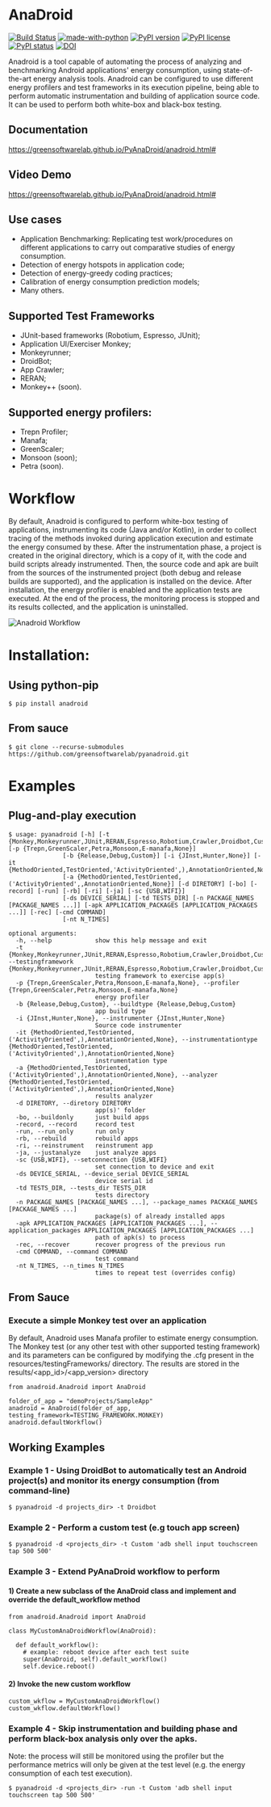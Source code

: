 # AnaDroid
[![Build Status](https://travis-ci.com/RRua/pyAnaDroid.svg?branch=main)](https://travis-ci.com/RRua/pyAnaDroid)
[![made-with-python](https://img.shields.io/badge/Made%20with-Python-1f425f.svg)](https://www.python.org/)
[![PyPI version](https://badge.fury.io/py/anadroid.svg)](https://badge.fury.io/py/anadroid)
[![PyPI license](https://img.shields.io/pypi/l/ansicolortags.svg)](https://pypi.python.org/pypi/anadroid)
[![PyPI status](https://img.shields.io/pypi/status/ansicolortags.svg)](https://pypi.python.org/pypi/anadroid)
[![DOI](https://zenodo.org/badge/459944500.svg)](https://zenodo.org/badge/latestdoi/459944500)



Anadroid is a tool capable of automating the process of analyzing and benchmarking Android applications' energy consumption, using state-of-the-art energy analysis tools. Anadroid can be configured to use different energy profilers and test frameworks in its execution pipeline, being able to perform automatic instrumentation and building of application source code. It can be used to perform both white-box and black-box testing.
## Documentation

https://greensoftwarelab.github.io/PyAnaDroid/anadroid.html#

## Video Demo

https://greensoftwarelab.github.io/PyAnaDroid/anadroid.html#

## Use cases
- Application Benchmarking: Replicating test work/procedures on different applications to carry out comparative studies of energy consumption.
- Detection of energy hotspots in application code;
- Detection of energy-greedy coding practices;
- Calibration of energy consumption prediction models;
- Many others.  

## Supported Test Frameworks
- JUnit-based frameworks (Robotium, Espresso, JUnit);
- Application UI/Exerciser Monkey;
- Monkeyrunner;
- DroidBot;
- App Crawler;
- RERAN;
- Monkey++ (soon).

## Supported energy profilers:
- Trepn Profiler;
- Manafa;
- GreenScaler;
- Monsoon (soon);
- Petra (soon).


# Workflow

By default, Anadroid is configured to perform white-box testing of applications, instrumenting its code (Java and/or Kotlin), in order to collect tracing of the methods invoked during application execution and estimate the energy consumed by these. After the instrumentation phase, a project is created in the original directory, which is a copy of it, with the code and build scripts already instrumented. Then, the source code and apk are built from the sources of the instrumented project (both debug and release builds are supported), and the application is installed on the device. After installation, the energy profiler is enabled and the application tests are executed. At the end of the process, the monitoring process is stopped and its results collected, and the application is uninstalled.

![Anadroid Workflow](AnaDroid.png)

# Installation:

## Using python-pip
```
$ pip install anadroid
```

## From sauce

```
$ git clone --recurse-submodules https://github.com/greensoftwarelab/pyanadroid.git
```


# Examples


## Plug-and-play execution

```
$ usage: pyanadroid [-h] [-t {Monkey,Monkeyrunner,JUnit,RERAN,Espresso,Robotium,Crawler,Droidbot,Custom,Other}] [-p {Trepn,GreenScaler,Petra,Monsoon,E-manafa,None}]
               [-b {Release,Debug,Custom}] [-i {JInst,Hunter,None}] [-it {MethodOriented,TestOriented,'ActivityOriented',),AnnotationOriented,None}]
               [-a {MethodOriented,TestOriented,('ActivityOriented',,AnnotationOriented,None}] [-d DIRETORY] [-bo] [-record] [-run] [-rb] [-ri] [-ja] [-sc {USB,WIFI}]
               [-ds DEVICE_SERIAL] [-td TESTS_DIR] [-n PACKAGE_NAMES [PACKAGE_NAMES ...]] [-apk APPLICATION_PACKAGES [APPLICATION_PACKAGES ...]] [-rec] [-cmd COMMAND]
               [-nt N_TIMES]

optional arguments:
  -h, --help            show this help message and exit
  -t {Monkey,Monkeyrunner,JUnit,RERAN,Espresso,Robotium,Crawler,Droidbot,Custom,Other}, --testingframework {Monkey,Monkeyrunner,JUnit,RERAN,Espresso,Robotium,Crawler,Droidbot,Custom,Other}
                        testing framework to exercise app(s)
  -p {Trepn,GreenScaler,Petra,Monsoon,E-manafa,None}, --profiler {Trepn,GreenScaler,Petra,Monsoon,E-manafa,None}
                        energy profiler
  -b {Release,Debug,Custom}, --buildtype {Release,Debug,Custom}
                        app build type
  -i {JInst,Hunter,None}, --instrumenter {JInst,Hunter,None}
                        Source code instrumenter
  -it {MethodOriented,TestOriented,('ActivityOriented',),AnnotationOriented,None}, --instrumentationtype {MethodOriented,TestOriented,('ActivityOriented',),AnnotationOriented,None}
                        instrumentation type
  -a {MethodOriented,TestOriented,('ActivityOriented',),AnnotationOriented,None}, --analyzer {MethodOriented,TestOriented,('ActivityOriented',),AnnotationOriented,None}
                        results analyzer
  -d DIRETORY, --diretory DIRETORY
                        app(s)' folder
  -bo, --buildonly      just build apps
  -record, --record     record test
  -run, --run_only      run only
  -rb, --rebuild        rebuild apps
  -ri, --reinstrument   reinstrument app
  -ja, --justanalyze    just analyze apps
  -sc {USB,WIFI}, --setconnection {USB,WIFI}
                        set connection to device and exit
  -ds DEVICE_SERIAL, --device_serial DEVICE_SERIAL
                        device serial id
  -td TESTS_DIR, --tests_dir TESTS_DIR
                        tests directory
  -n PACKAGE_NAMES [PACKAGE_NAMES ...], --package_names PACKAGE_NAMES [PACKAGE_NAMES ...]
                        package(s) of already installed apps
  -apk APPLICATION_PACKAGES [APPLICATION_PACKAGES ...], --application_packages APPLICATION_PACKAGES [APPLICATION_PACKAGES ...]
                        path of apk(s) to process
  -rec, --recover       recover progress of the previous run
  -cmd COMMAND, --command COMMAND
                        test command
  -nt N_TIMES, --n_times N_TIMES
                        times to repeat test (overrides config)

```


## From Sauce


### Execute a simple Monkey test over an application

By default, Anadroid uses Manafa profiler to estimate energy consumption. The Monkey test (or any other test with other supported testing framework) and its parameters can be configured by modifying the .cfg present in the resources/testingFrameworks/<framework> directory. The results are stored in the results/<app_id>/<app_version> directory

```
from anadroid.Anadroid import AnaDroid

folder_of_app = "demoProjects/SampleApp"
anadroid = AnaDroid(folder_of_app, testing_framework=TESTING_FRAMEWORK.MONKEY)
anadroid.defaultWorkflow()
```


## Working Examples


### Example 1 - Using DroidBot to automatically test an Android project(s) and monitor its energy consumption (from command-line)

```
$ pyanadroid -d projects_dir> -t Droidbot
```

### Example 2 - Perform a custom test (e.g touch app screen)

```
$ pyanadroid -d <projects_dir> -t Custom 'adb shell input touchscreen tap 500 500'
```

###  Example 3 - Extend PyAnaDroid workflow to perform 

#### 1) Create a new subclass of the AnaDroid class and implement and override the default_workflow method 

```
from anadroid.Anadroid import AnaDroid

class MyCustomAnaDroidWorkflow(AnaDroid):

  def default_workflow():
    # example: reboot device after each test suite
    super(AnaDroid, self).default_workflow()
    self.device.reboot()    

```

#### 2) Invoke the new custom workflow

```
custom_wkflow = MyCustomAnaDroidWorkflow()
custom_wkflow.defaultWorkflow()

```

###  Example 4 - Skip instrumentation and building phase and perform black-box analysis only over the apks.
Note: the process will still be monitored using the profiler but the performance metrics will only be given at the test level (e.g. the energy consumption of each test execution).

```
$ pyanadroid -d <projects_dir> -run -t Custom 'adb shell input touchscreen tap 500 500'
```

